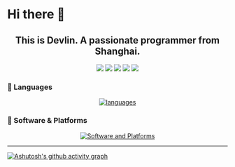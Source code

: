 # Hi there 👋

<h2 align='center'>This is Devlin. A passionate programmer from Shanghai.</h2>

<div align="center">
  
  ![](http://github-profile-summary-cards.vercel.app/api/cards/profile-details?username=Gerard-Devlin&theme=github_dark)
  ![](http://github-profile-summary-cards.vercel.app/api/cards/repos-per-language?username=Gerard-Devlin&theme=github_dark)
  ![](http://github-profile-summary-cards.vercel.app/api/cards/most-commit-language?username=Gerard-Devlin&theme=github_dark)
  ![](http://github-profile-summary-cards.vercel.app/api/cards/stats?username=Gerard-Devlin&theme=github_dark)
  ![](http://github-profile-summary-cards.vercel.app/api/cards/productive-time?username=Gerard-Devlin&theme=github_dark&utcOffset=8)

</div>


### 📌 Languages
<div align="center">
  
  [![languages](https://skillicons.dev/icons?i=js,html,css,js,python,c,cpp,latex,py,java,linux,django,mysql,md)](https://skillicons.dev)
</div>


### 🧭 Software & Platforms
<div align="center">
  
  [![Software and Platforms](https://skillicons.dev/icons?i=clion,idea,vscode,pycharm,ps,ae,pr,stackoverflow,git)](https://skillicons.dev)
</div>


---

[![Ashutosh's github activity graph](https://github-readme-activity-graph.vercel.app/graph?username=Gerard-Devlin&theme=github)](https://github.com/ashutosh00710/github-readme-activity-graph)
